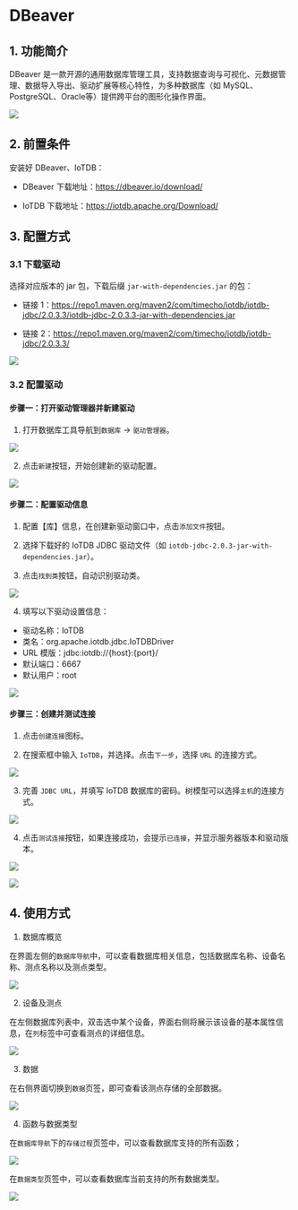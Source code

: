 <!--

    Licensed to the Apache Software Foundation (ASF) under one
    or more contributor license agreements.  See the NOTICE file
    distributed with this work for additional information
    regarding copyright ownership.  The ASF licenses this file
    to you under the Apache License, Version 2.0 (the
    "License"); you may not use this file except in compliance
    with the License.  You may obtain a copy of the License at
    
        http://www.apache.org/licenses/LICENSE-2.0
    
    Unless required by applicable law or agreed to in writing,
    software distributed under the License is distributed on an
    "AS IS" BASIS, WITHOUT WARRANTIES OR CONDITIONS OF ANY
    KIND, either express or implied.  See the License for the
    specific language governing permissions and limitations
    under the License.

-->

# DBeaver

## 1. 功能简介

DBeaver 是一款开源的通用数据库管理工具，支持数据查询与可视化​、元数据管理​、数据导入导出、驱动扩展等核心特性，为多种数据库（如 MySQL、PostgreSQL、Oracle等）提供跨平台的图形化操作界面。

![](/img/dbeaver-new-1.png)

## 2. 前置条件

安装好 DBeaver、IoTDB：

- DBeaver 下载地址：https://dbeaver.io/download/

- IoTDB 下载地址：https://iotdb.apache.org/Download/

## 3. 配置方式

### 3.1 下载驱动

选择对应版本的 jar 包，下载后缀 `jar-with-dependencies.jar` 的包：

- 链接 1：https://repo1.maven.org/maven2/com/timecho/iotdb/iotdb-jdbc/2.0.3.3/iotdb-jdbc-2.0.3.3-jar-with-dependencies.jar

- 链接 2：https://repo1.maven.org/maven2/com/timecho/iotdb/iotdb-jdbc/2.0.3.3/

![](/img/dbeaver-new-2.png)

### 3.2 配置驱动

#### 步骤一：打开驱动管理器并新建驱动

1. 打开数据库工具导航到`数据库` -> `驱动管理器`。

![](/img/dbeaver-new-3.png)

2. 点击`新建`按钮，开始创建新的驱动配置。

![](/img/dbeaver-new-4.png)

#### 步骤二：配置驱动信息

1. 配置【库】信息，在创建新驱动窗口中，点击`添加文件`按钮。

2. 选择下载好的 IoTDB JDBC 驱动文件（如 `iotdb-jdbc-2.0.3-jar-with-dependencies.jar`）。

3. 点击`找到类`按钮，自动识别驱动类。

![](/img/dbeaver-new-5.png)

4. 填写以下驱动设置信息：

  - 驱动名称：IoTDB
  - 类名：org.apache.iotdb.jdbc.IoTDBDriver
  - URL 模版：jdbc:iotdb://{host}:{port}/
  - 默认端口：6667
  - 默认用户：root

  ![](/img/dbeaver-new-6.png)

#### 步骤三：创建并测试连接

1. 点击`创建连接`图标。

2. 在搜索框中输入 `IoTDB`，并选择。点击`下一步`，选择 `URL` 的连接方式。

 ![](/img/dbeaver-new-7.png)

3. 完善 `JDBC URL`，并填写 IoTDB 数据库的密码。树模型可以选择`主机`的连接方式。

 ![](/img/dbeaver-new-8-tree.png)

4. 点击`测试连接`按钮，如果连接成功，会提示`已连接`，并显示服务器版本和驱动版本。

 ![](/img/dbeaver-new-9.png)

 ![](/img/dbeaver-new-10.png)

## 4. 使用方式

1. 数据库概览

在界面左侧的`数据库导航`中，可以查看数据库相关信息，包括数据库名称、设备名称、测点名称以及测点类型。

 ![](/img/dbeaver-new-tree-1.png)

 2. 设备及测点

在左侧数据库列表中，双击选中某个设备，界面右侧将展示该设备的基本属性信息，在`列`标签中可查看测点的详细信息。

 ![](/img/dbeaver-new-tree-2.png)

 3. 数据

在右侧界面切换到`数据`页签，即可查看该测点存储的全部数据。

 ![](/img/dbeaver-new-tree-3.png)

 4. 函数与数据类型

在`数据库导航`下的`存储过程`页签中，可以查看数据库支持的所有函数；

 ![](/img/dbeaver-new-tree-4.png)

 在`数据类型`页签中，可以查看数据库当前支持的所有数据类型。

 ![](/img/dbeaver-new-tree-5.png) 